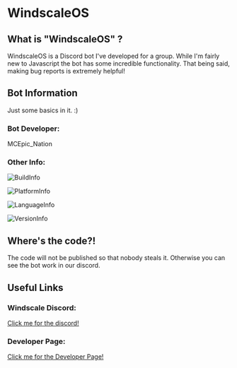 # WindscaleOS

## What is "WindscaleOS" ?

   WindscaleOS is a Discord bot I've developed for a group. 
   While I'm fairly new to Javascript the bot has some incredible functionality.
   That being said, making bug reports is extremely helpful!
    
## Bot Information

 Just some basics in it. :)
### Bot Developer: 
 
 MCEpic_Nation

### Other Info:

 ![BuildInfo](https://img.shields.io/badge/Build-Passing-success.svg?style=for-the-badge)

 
 ![PlatformInfo](https://img.shields.io/badge/Platform-Windows%2064x-blue.svg?style=for-the-badge)

 
 ![LanguageInfo](https://img.shields.io/badge/Language-JavaScript-blueviolet.svg?style=for-the-badge)
 
 
 ![VersionInfo](https://img.shields.io/badge/Version-2.0-orange.svg?style=for-the-badge)

 
## Where's the code?!
The code will not be published so that nobody steals it. Otherwise you can see the bot work in our discord.

## Useful Links

### Windscale Discord:

 [Click me for the discord!](https://discord.gg/D46nwrg)


### Developer Page:
[Click me for the Developer Page!](https://trello.com/b/Fe3H3wqe/windscaleos)

